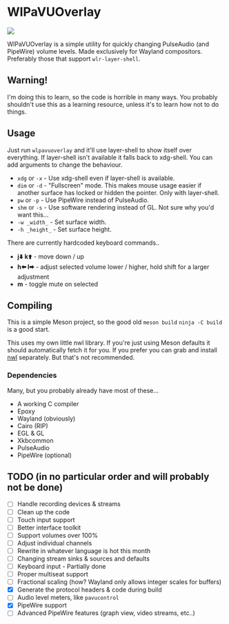 # WlPaVUOverlay
![](https://udfn.github.io/wlpavuo/screenshot.png)

WlPaVUOverlay is a simple utility for quickly changing PulseAudio (and PipeWire) volume levels.
Made exclusively for Wayland compositors. Preferably those that support `wlr-layer-shell`.
## Warning!
I'm doing this to learn, so the code is horrible in many ways. You probably shouldn't use this as a learning resource, unless it's to learn how not to do things.
## Usage
Just run `wlpavuoverlay` and it'll use layer-shell to show itself over everything. If layer-shell isn't available it falls back to xdg-shell.
You can add arguments to change the behaviour.
* `xdg` or `-x` - Use xdg-shell even if layer-shell is available.
* `dim` or `-d` - "Fullscreen" mode. This makes mouse usage easier if another surface has locked or hidden the pointer. Only with layer-shell.
* `pw` or `-p` - Use PipeWire instead of PulseAudio.
* `shm` or `-s` - Use software rendering instead of GL. Not sure why you'd want this...
* `-w _width_` - Set surface width.
* `-h _height_` - Set surface height.

There are currently hardcoded keyboard commands..
* **j🠯 k🠭** - move down / up
* **h🠬 l🠮** - adjust selected volume lower / higher, hold shift for a larger adjustment
* **m** - toggle mute on selected
## Compiling
This is a simple Meson project, so the good old `meson build` `ninja -C build` is a good start.

This uses my own little nwl library. If you're just using Meson defaults it should automatically fetch it for you. If you prefer you can grab and install [nwl](https://github.com/udfn/nwl/) separately. But that's not recommended.
### Dependencies
Many, but you probably already have most of these...
* A working C compiler
* Epoxy
* Wayland (obviously)
* Cairo (RIP)
* EGL & GL
* Xkbcommon
* PulseAudio
* PipeWire (optional)
## TODO (in no particular order and will probably not be done)
- [ ] Handle recording devices & streams
- [ ] Clean up the code
- [ ] Touch input support
- [ ] Better interface toolkit
- [ ] Support volumes over 100%
- [ ] Adjust individual channels
- [ ] Rewrite in whatever language is hot this month
- [ ] Changing stream sinks & sources and defaults
- [ ] Keyboard input - Partially done
- [ ] Proper multiseat support
- [ ] Fractional scaling (how? Wayland only allows integer scales for buffers)
- [x] Generate the protocol headers & code during build
- [ ] Audio level meters, like `pavucontrol`
- [x] PipeWire support
- [ ] Advanced PipeWire features (graph view, video streams, etc..)
